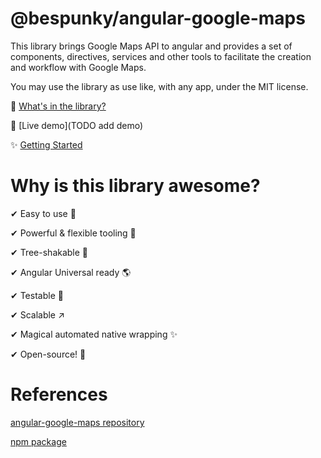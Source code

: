# @bespunky/angular-google-maps
This library brings Google Maps API to angular and provides a set of components, directives, services and other tools to facilitate the creation and workflow with Google Maps.

You may use the library as use like, with any app, under the MIT license.

🎁 [What's in the library?](Modules.md)

🙌 [Live demo](TODO add demo)

✨ [Getting Started](Getting-Started.md)

# Why is this library awesome?
✔ Easy to use 🔌

✔ Powerful & flexible tooling 💪

✔ Tree-shakable 🌳

✔ Angular Universal ready 🌎

✔ Testable 🧪

✔ Scalable ↗

✔ Magical automated native wrapping ✨

✔ Open-source! 🤩

# References

[angular-google-maps repository](https://dev.azure.com/BeSpunky/Libraries/_git/angular-google-maps)

[npm package](https://www.npmjs.com/package/%40bespunky/angular-google-maps)
